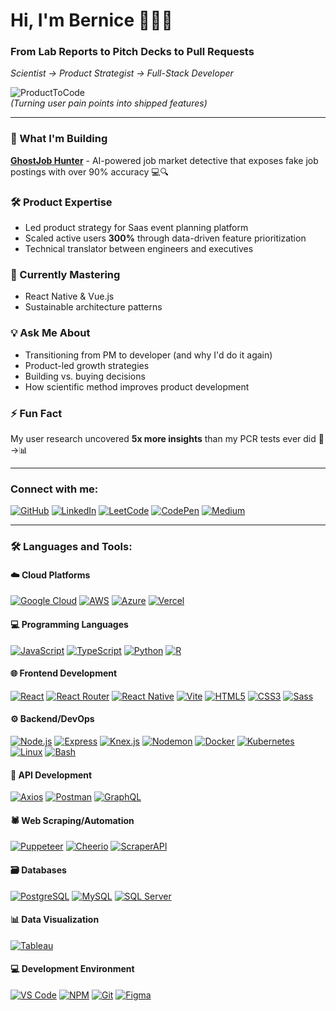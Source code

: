 # Hi, I'm Bernice 👩🏽‍💻

### From Lab Reports to Pitch Decks to Pull Requests  
*Scientist → Product Strategist → Full-Stack Developer*

![ProductToCode](https://media.giphy.com/media/L1R1tvI9svkIWwpVYr/giphy.gif)  
*(Turning user pain points into shipped features)*

---

### 🚀 What I'm Building  
[**GhostJob Hunter**](https://ghostjobhunter.vercel.app/) - AI-powered job market detective that exposes fake job postings with over 90% accuracy 💻🔍  

### 🛠️ Product Expertise  
- Led product strategy for Saas event planning platform  
- Scaled active users **300%** through data-driven feature prioritization  
- Technical translator between engineers and executives  

### 🌱 Currently Mastering  
- React Native & Vue.js  
- Sustainable architecture patterns  

### 💡 Ask Me About  
- Transitioning from PM to developer (and why I'd do it again)
- Product-led growth strategies  
- Building vs. buying decisions  
- How scientific method improves product development  

### ⚡ Fun Fact  
My user research uncovered **5x more insights** than my PCR tests ever did 🧪→📊  

---

### Connect with me:

[![GitHub](https://img.shields.io/badge/GitHub-181717?style=for-the-badge&logo=github&logoColor=white)](https://github.com/itsdbernice)
[![LinkedIn](https://img.shields.io/badge/LinkedIn-0A66C2?style=for-the-badge&logo=linkedin&logoColor=white)](https://linkedin.com/in/itsdbernice)
[![LeetCode](https://img.shields.io/badge/LeetCode-FFA116?style=for-the-badge&logo=leetcode&logoColor=black)](https://www.leetcode.com/itsdbernice)
[![CodePen](https://img.shields.io/badge/CodePen-000000?style=for-the-badge&logo=codepen&logoColor=white)](https://codepen.io/itsdbernice)
[![Medium](https://img.shields.io/badge/Medium-12100E?style=for-the-badge&logo=medium&logoColor=white)](https://medium.com/@itsdbernice)

---
### 🛠️ Languages and Tools:

#### ☁️ Cloud Platforms
[![Google Cloud](https://img.shields.io/badge/Google_Cloud-%234285F4.svg?style=for-the-badge&logo=google-cloud&logoColor=white)](https://cloud.google.com)
[![AWS](https://img.shields.io/badge/AWS-%23FF9900.svg?style=for-the-badge&logo=amazon-aws&logoColor=white)](https://aws.amazon.com)
[![Azure](https://img.shields.io/badge/Azure-%230072C6.svg?style=for-the-badge&logo=microsoft-azure&logoColor=white)](https://azure.microsoft.com)
[![Vercel](https://img.shields.io/badge/Vercel-%23000000.svg?style=for-the-badge&logo=vercel&logoColor=white)](https://vercel.com)

#### 💻 Programming Languages
[![JavaScript](https://img.shields.io/badge/JavaScript-%23323330.svg?style=for-the-badge&logo=javascript&logoColor=%23F7DF1E)](https://developer.mozilla.org/en-US/docs/Web/JavaScript)
[![TypeScript](https://img.shields.io/badge/TypeScript-%23007ACC.svg?style=for-the-badge&logo=typescript&logoColor=white)](https://www.typescriptlang.org/)
[![Python](https://img.shields.io/badge/Python-%233776AB.svg?style=for-the-badge&logo=python&logoColor=white)](https://www.python.org)
[![R](https://img.shields.io/badge/R-%23276DC3.svg?style=for-the-badge&logo=r&logoColor=white)](https://www.r-project.org/)

#### 🌐 Frontend Development
[![React](https://img.shields.io/badge/React-%2320232a.svg?style=for-the-badge&logo=react&logoColor=%2361DAFB)](https://reactjs.org/)
[![React Router](https://img.shields.io/badge/React_Router-CA4245.svg?style=for-the-badge&logo=react-router&logoColor=white)](https://reactrouter.com/)
[![React Native](https://img.shields.io/badge/React_Native-%2320232a.svg?style=for-the-badge&logo=react&logoColor=%2361DAFB)](https://reactnative.dev/)
[![Vite](https://img.shields.io/badge/Vite-%23646CFF.svg?style=for-the-badge&logo=vite&logoColor=white)](https://vitejs.dev/)
[![HTML5](https://img.shields.io/badge/HTML5-%23E34F26.svg?style=for-the-badge&logo=html5&logoColor=white)](https://www.w3.org/html/)
[![CSS3](https://img.shields.io/badge/CSS3-%231572B6.svg?style=for-the-badge&logo=css3&logoColor=white)](https://www.w3schools.com/css/)
[![Sass](https://img.shields.io/badge/Sass-%23CC6699.svg?style=for-the-badge&logo=sass&logoColor=white)](https://sass-lang.com)

#### ⚙️ Backend/DevOps
[![Node.js](https://img.shields.io/badge/Node.js-%2343853D.svg?style=for-the-badge&logo=node.js&logoColor=white)](https://nodejs.org)
[![Express](https://img.shields.io/badge/Express-%23000000.svg?style=for-the-badge&logo=express&logoColor=white)](https://expressjs.com)
[![Knex.js](https://img.shields.io/badge/Knex.js-%23E16426.svg?style=for-the-badge&logo=knex&logoColor=white)](https://knexjs.org/)
[![Nodemon](https://img.shields.io/badge/Nodemon-%23323330.svg?style=for-the-badge&logo=nodemon&logoColor=white)](https://nodemon.io/)
[![Docker](https://img.shields.io/badge/Docker-%232496ED.svg?style=for-the-badge&logo=docker&logoColor=white)](https://www.docker.com/)
[![Kubernetes](https://img.shields.io/badge/Kubernetes-%23326CE5.svg?style=for-the-badge&logo=kubernetes&logoColor=white)](https://kubernetes.io)
[![Linux](https://img.shields.io/badge/Linux-%23FCC624.svg?style=for-the-badge&logo=linux&logoColor=black)](https://www.linux.org/)
[![Bash](https://img.shields.io/badge/Bash-%234EAA25.svg?style=for-the-badge&logo=gnu-bash&logoColor=white)](https://www.gnu.org/software/bash/)

#### 🔌 API Development
[![Axios](https://img.shields.io/badge/Axios-%235A29E4.svg?style=for-the-badge&logo=axios&logoColor=white)](https://axios-http.com/)
[![Postman](https://img.shields.io/badge/Postman-%23FF6C37.svg?style=for-the-badge&logo=postman&logoColor=white)](https://www.postman.com/)
[![GraphQL](https://img.shields.io/badge/GraphQL-%23E10098.svg?style=for-the-badge&logo=graphql&logoColor=white)](https://graphql.org/)

#### 🕷️ Web Scraping/Automation
[![Puppeteer](https://img.shields.io/badge/Puppeteer-%2340B5A4.svg?style=for-the-badge&logo=puppeteer&logoColor=white)](https://github.com/puppeteer/puppeteer)
[![Cheerio](https://img.shields.io/badge/Cheerio-%23FF8800.svg?style=for-the-badge&logo=javascript&logoColor=white)](https://cheerio.js.org/)
[![ScraperAPI](https://img.shields.io/badge/ScraperAPI-%2300B0FF.svg?style=for-the-badge&logo=webhooks&logoColor=white)](https://www.scraperapi.com/)

#### 🗃️ Databases
[![PostgreSQL](https://img.shields.io/badge/PostgreSQL-%23316192.svg?style=for-the-badge&logo=postgresql&logoColor=white)](https://www.postgresql.org)
[![MySQL](https://img.shields.io/badge/MySQL-%2300f.svg?style=for-the-badge&logo=mysql&logoColor=white)](https://www.mysql.com/)
[![SQL Server](https://img.shields.io/badge/SQL_Server-%23CC2927.svg?style=for-the-badge&logo=microsoft-sql-server&logoColor=white)](https://www.microsoft.com/en-us/sql-server)

#### 📊 Data Visualization
[![Tableau](https://img.shields.io/badge/Tableau-%23E97627.svg?style=for-the-badge&logo=tableau&logoColor=white)](https://www.tableau.com/)

#### 💻 Development Environment
[![VS Code](https://img.shields.io/badge/VS_Code-%23007ACC.svg?style=for-the-badge&logo=visual-studio-code&logoColor=white)](https://code.visualstudio.com/)
[![NPM](https://img.shields.io/badge/NPM-%23CB3837.svg?style=for-the-badge&logo=npm&logoColor=white)](https://www.npmjs.com/)
[![Git](https://img.shields.io/badge/Git-%23F05032.svg?style=for-the-badge&logo=git&logoColor=white)](https://git-scm.com/)
[![Figma](https://img.shields.io/badge/Figma-%23F24E1E.svg?style=for-the-badge&logo=figma&logoColor=white)](https://www.figma.com/)
